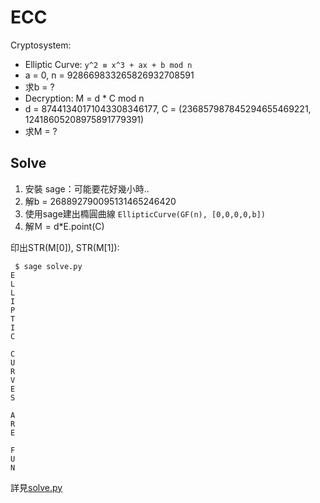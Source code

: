 # ECC
Cryptosystem:
 * Elliptic Curve: `y^2 ≡ x^3 + ax + b mod n`
  * a = 0, n = 928669833265826932708591
  * 求b = ?
 * Decryption: M = d * C mod n
  * d = 87441340171043308346177, C = (236857987845294655469221, 12418605208975891779391)
  * 求M = ?

## Solve
 1. 安裝 sage：可能要花好幾小時..
 2. 解b = 268892790095131465246420
 3. 使用sage建出橢圓曲線
  ```EllipticCurve(GF(n), [0,0,0,0,b])```
 4. 解Ｍ = d*E.point(C)

印出STR(M[0]), STR(M[1]):

```
 $ sage solve.py
E
L
L
I
P
T
I
C

C
U
R
V
E
S

A
R
E

F
U
N
```
詳見[solve.py](solve.py)

